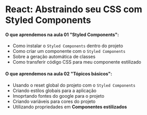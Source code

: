 # React: Abstraindo seu CSS com Styled Components

#### O que aprendemos na aula 01 "Styled Components":

- Como instalar o `Styled Components` dentro do projeto
- Como criar um componente com o `Styled Components`
- Sobre a geração automática de classes
- Como transferir código CSS para meu componente estilizado

#### O que aprendemos na aula 02 "Tópicos básicos":

- Usando o reset global do projeto com o `Styled Components`
- Criando estilos globais para a aplicação
- Imoprtando fontes do google para o projeto
- Criando variáveis para cores do projeto
- Utilizando propriedades em <b>Componentes estilizados</b>
